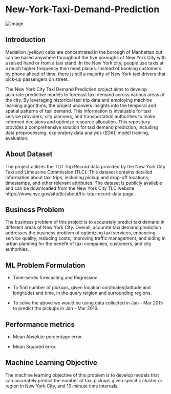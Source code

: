 # New-York-Taxi-Demand-Prediction

![image](https://github.com/princebari/New-York-Taxi-Demand-Prediction/assets/115543070/eb702426-0bb1-4366-9e79-404ddb754bc1)

<h2> Introduction </h2>
Medallion (yellow) cabs are concentrated in the borough of Manhattan but can be hailed anywhere throughout the five boroughs of New York City with a raised hand or from a taxi stand. In the New York city, people use taxis at a much higher frequency than most places. Instead of booking customers by phone ahead of time, there is still a majority of New York taxi drivers that pick-up passengers on street. 

The New York City Taxi Demand Prediction project aims to develop accurate predictive models to forecast taxi demand across various areas of the city. By leveraging historical taxi trip data and employing machine learning algorithms, the project uncovers insights into the temporal and spatial patterns of taxi demand. This information is invaluable for taxi service providers, city planners, and transportation authorities to make informed decisions and optimize resource allocation. This repository provides a comprehensive solution for taxi demand prediction, including data preprocessing, exploratory data analysis (EDA), model training, evaluation.

<h2> About Dataset </h2>
The project utilizes the TLC Trip Record data provided by the New York City Taxi and Limousine Commission (TLC). This dataset contains detailed information about taxi trips, including pickup and drop-off locations, timestamps, and other relevant attributes. The dataset is publicly available and can be downloaded from the New York City TLC website https://www.nyc.gov/site/tlc/about/tlc-trip-record-data.page.

<h2>Business Problem</h2>
The business problem of this project is to accurately predict taxi demand in different areas of New York City. Overall, accurate taxi demand prediction addresses the business problem of optimizing taxi services, enhancing service quality, reducing costs, improving traffic management, and aiding in urban planning for the benefit of taxi companies, customers, and city authorities.

<h2>ML Problem Formulation</h2>

*    Time-series forecasting and Regression

*    To find number of pickups, given location cordinates(latitude and longitude) and time, in the query reigion and surrounding regions.
     
*    To solve the above we would be using data collected in Jan - Mar 2015 to predict the pickups in Jan - Mar 2016.

<h2>Performance metrics</h2>

*   Mean Absolute percentage error.

*   Mean Squared error.

<h2> Machine Learning Objective </h2>
The machine learning objective of this problem is to develop models that can accurately predict the number of taxi pickups given specific cluster or region in New York City, and  10-minute time intervals.

